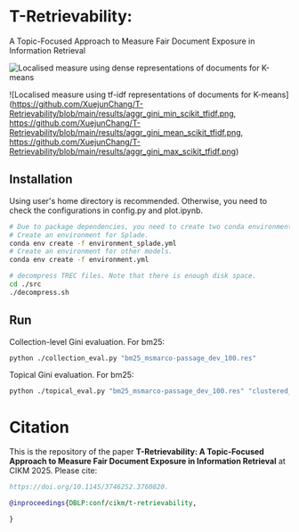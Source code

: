 # T-Retrievability:

A Topic-Focused Approach to Measure Fair Document Exposure in Information Retrieval

![Localised measure using dense representations of documents for K-means](https://github.com/XuejunChang/T-Retrievability/blob/main/results/aggr_gini_min_scikit_dense.pnghttps://github.com/XuejunChang/T-Retrievability/blob/main/results/aggr_gini_mean_scikit_dense.png,https://github.com/XuejunChang/T-Retrievability/blob/main/results/aggr_gini_max_scikit_dense.png)

![Localised measure using tf-idf representations of documents for K-means](https://github.com/XuejunChang/T-Retrievability/blob/main/results/aggr_gini_min_scikit_tfidf.png, https://github.com/XuejunChang/T-Retrievability/blob/main/results/aggr_gini_mean_scikit_tfidf.png, https://github.com/XuejunChang/T-Retrievability/blob/main/results/aggr_gini_max_scikit_tfidf.png)

## Installation
Using user's home directory is recommended. Otherwise, you need to check the configurations in config.py and plot.ipynb.

```bash
# Due to package dependencies, you need to create two conda environments.
# Create an environment for Splade.
conda env create -f environment_splade.yml
# Create an environment for other models.
conda env create -f environment.yml 
```

```bash
# decompress TREC files. Note that there is enough disk space. 
cd ./src
./decompress.sh
```

## Run

Collection-level Gini evaluation. For bm25:

```bash
python ./collection_eval.py "bm25_msmarco-passage_dev_100.res"
```

Topical Gini evaluation. For bm25:

```bash
python ./topical_eval.py "bm25_msmarco-passage_dev_100.res" "clustered_dev_queries_by_5000_scikit_dense.csv"  
```

# Citation

This is the repository of the paper **T-Retrievability: A Topic-Focused Approach to Measure Fair
Document Exposure in Information Retrieval** at CIKM 2025. Please cite:

```bibtex
https://doi.org/10.1145/3746252.3760820.

@inproceedings{DBLP:conf/cikm/t-retrievability,

}
```
